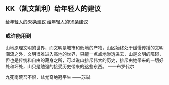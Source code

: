 ## KK（凯文凯利）给年轻人的建议

[给年轻人的68条建议](https://kk.org/thetechnium/68-bits-of-unsolicited-advice/)
[给年轻人的99条建议](https://kk.org/thetechnium/99-additional-bits-of-unsolicited-advice/)

### 或许能用到

山地原理文明的世界，而文明是城市和低地的产物，山区始终处于缓慢传播的文明潮流之外，文明很难进入高地的世界，只能一点点地渗透进去，山是文明的障碍，但也是传统和自由的藏身之所，可以说山排斥伟大的历史，排斥由她带来的一切好处和坏处，山只是勉强的接受历史带来的这些东西。  ——布罗代尔

九死南荒吾不恨，兹尤奇绝冠平生 ——苏轼